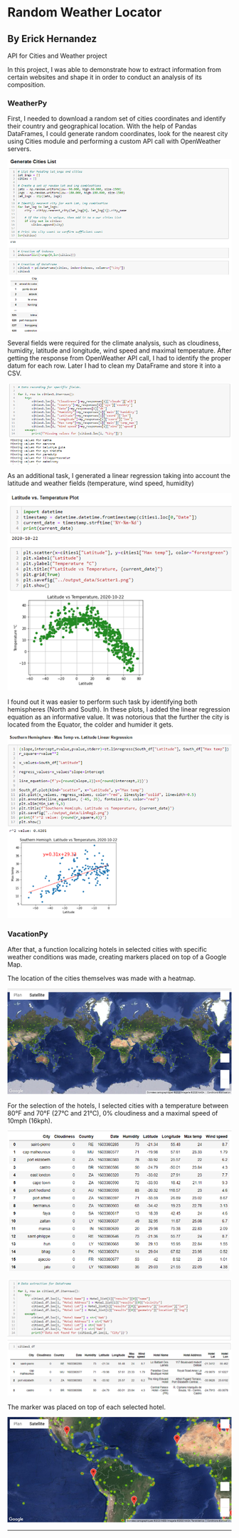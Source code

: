 # Random Weather Locator

## By Erick Hernandez

API for Cities and Weather project 

In this project, I was able to demonstrate how to extract information from certain websites and shape it in order to conduct an analysis of its composition.

### WeatherPy

First, I needed to download a random set of cities coordinates and identify their country and geographical location. With the help of Pandas DataFrames, I could generate random coordinates, look for the nearest city using Cities module and performing a custom API call with OpenWeather servers.


![Generator](Resources/Images/Demo/Image1.png)


Several fields were required for the climate analysis, such as cloudiness, humidity, latitude and longitude, wind speed and maximal temperature. After getting the response from OpenWeather API call, I had to identify the proper datum for each row. Later I had to clean my DataFrame and store it into a CSV.

![DataID](Resources/Images/Demo/Image2.png)


As an additional task, I generated a linear regression taking into account the latitude and weather fields (temperature, wind speed, humidity)

![Regression](Resources/Images/Demo/Image3.png)

I found out it was easier to perform such task by identifying both hemispheres (North and South). In these plots, I added the linear regression equation as an informative value. It was notorious that the further the city is located from the Equator, the colder and humider it gets.

![Regression2](Resources/Images/Demo/Image4.png)

### VacationPy

After that, a function localizing hotels in selected cities with specific weather conditions was made, creating markers placed on top of a Google Map.

The location of the cities themselves was made with a heatmap.

![heatmap](Resources/Images/Heatmaps/Heatmap_full.png)

For the selection of the hotels, I selected cities with a temperature between 80°F and 70°F (27°C and 21°C), 0% cloudiness and a maximal speed of 10mph (16kph).

![Cities](Resources/Images/Demo/Image5.png)

![Cities2](Resources/Images/Demo/Image6.png)

The marker was placed on top of each selected hotel.

![Hotels](Resources/Images/Hotel_Maps/Hotel_Map_Americas.png)

---